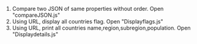 1. Compare two JSON of same properties without order.
   Open  "compareJSON.js"
2. Using URL, display all countries flag.
   Open  "Displayflags.js"
3. Using URL, print all countries name,region,subregion,population.
   Open "Displaydetails.js" 
